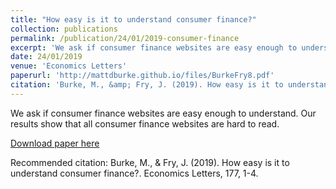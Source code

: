 ```yaml
---
title: "How easy is it to understand consumer finance?"
collection: publications
permalink: /publication/24/01/2019-consumer-finance
excerpt: 'We ask if consumer finance websites are easy enough to understand. Our results show that all consumer finance websites are hard to read.'
date: 24/01/2019
venue: 'Economics Letters'
paperurl: 'http://mattdburke.github.io/files/BurkeFry8.pdf'
citation: 'Burke, M., &amp; Fry, J. (2019). How easy is it to understand consumer finance?. Economics Letters, 177, 1-4.'
---
```

We ask if consumer finance websites are easy enough to understand. Our results show that all consumer finance websites are hard to read.

[Download paper here](http://mattdburke.github.io/files/BurkeFry8.pdf)

Recommended citation: Burke, M., & Fry, J. (2019). How easy is it to understand consumer finance?. Economics Letters, 177, 1-4.